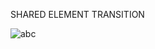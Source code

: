 SHARED ELEMENT TRANSITION

![abc](https://user-images.githubusercontent.com/88948601/189708490-ece9ac56-08b5-47bc-a54b-b005b4f8d56e.gif)